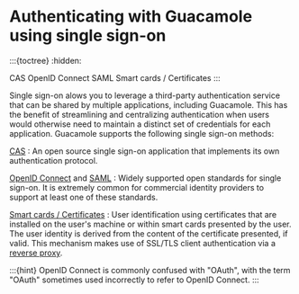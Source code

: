 Authenticating with Guacamole using single sign-on
==================================================

:::{toctree}
:hidden:

CAS <cas-auth>
OpenID Connect <openid-auth>
SAML <saml-auth>
Smart cards / Certificates <ssl-auth>
:::

Single sign-on alows you to leverage a third-party authentication service that
can be shared by multiple applications, including Guacamole. This has the
benefit of streamlining and centralizing authentication when users would
otherwise need to maintain a distinct set of credentials for each application.
Guacamole supports the following single sign-on methods:

[CAS](cas-auth)
: An open source single sign-on application that implements its own
  authentication protocol.

[OpenID Connect](openid-auth) and [SAML](saml-auth)
: Widely supported open standards for single sign-on. It is extremely common
  for commercial identity providers to support at least one of these standards.

[Smart cards / Certificates](ssl-auth)
: User identification using certificates that are installed on the user's
  machine or within smart cards presented by the user. The user identity is
  derived from the content of the certificate presented, if valid. This
  mechanism makes use of SSL/TLS client authentication via a [reverse
  proxy](reverse-proxy).

:::{hint}
OpenID Connect is commonly confused with "OAuth", with the term "OAuth"
sometimes used incorrectly to refer to OpenID Connect.
:::
